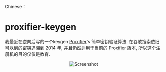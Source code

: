 Chinese：
# proxifier-keygen
我最近在逆向后写的一个keygen [Proxifier](https://www.proxifier.com)'s 简单密钥验证算法.
在谷歌搜索依旧可以到的密钥追溯到 2014 年, 并且仍然适用于当前的 Proxifier 版本, 所以这个注册机的目的仅仅是教育.

<p align="center">
  <img src="https://raw.githubusercontent.com/linkea131/proxifier-keygen/master/img/yay.png" alt="Screenshot"/>
</p>
